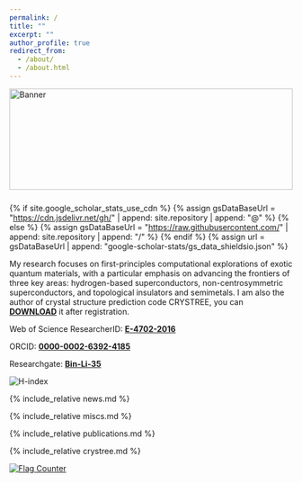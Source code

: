 ```yaml
---
permalink: /
title: ""
excerpt: ""
author_profile: true
redirect_from: 
  - /about/
  - /about.html
---
```

<!-- Notion-style Banner Start -->
<div style="width:100%;height:180px;overflow:hidden;display:flex;justify-content:center;align-items:center;margin-bottom:24px;">
  <img src="https://images.unsplash.com/photo-1746950862748-df7d2c5af81d" alt="Banner" style="width:100%;height:100%;object-fit:cover;object-position:center;">
</div>
<!-- Notion-style Banner End -->
<!--https://images.unsplash.com/photo-1506744038136-46273834b3fb-->
<!--https://images.unsplash.com/photo-1749627995669-4d4dda3a9c1d-->
<!--https://images.unsplash.com/photo-1533371452382-d45a9da51ad9-->

{% if site.google_scholar_stats_use_cdn %}
{% assign gsDataBaseUrl = "https://cdn.jsdelivr.net/gh/" | append: site.repository | append: "@" %}
{% else %}
{% assign gsDataBaseUrl = "https://raw.githubusercontent.com/" | append: site.repository | append: "/" %}
{% endif %}
{% assign url = gsDataBaseUrl | append: "google-scholar-stats/gs_data_shieldsio.json" %}

<span class='anchor' id='about-me'></span>

My research focuses on first-principles computational explorations of exotic quantum materials, with a particular emphasis on advancing the frontiers of three key areas: hydrogen-based superconductors, non-centrosymmetric superconductors, and topological insulators and semimetals. I am also the author of crystal structure prediction code CRYSTREE, you can [**DOWNLOAD**](https://bliseu.github.io/#-crystree) it after registration.


Web of Science ResearcherID: [**E-4702-2016**](https://webofscience.clarivate.cn/wos/author/record/E-4702-2016)

ORCID: [**0000-0002-6392-4185**](https://orcid.org/0000-0002-6392-4185) 

Researchgate: [**Bin-Li-35**](https://www.researchgate.net/profile/Bin-Li-35)

![H-index](https://img.shields.io/badge/H--index-22-blue?logo=academia&style=for-the-badge)

<!--<script src="//taplink.cc/id:13359423/widget/" async></script> -->

<!--
<script async src="https://tally.so/widgets/embed.js"></script>

<script>
window.TallyConfig = {
  "formId": "w4bJ6A",
  "popup": {
    "emoji": {
      "text": "👋",
      "animation": "wave"
    },
    "open": {
      "trigger": "scroll",
      "scrollPercent": 50
    }
  }
};
</script>
-->

{% include_relative news.md %}

{% include_relative miscs.md %}

{% include_relative publications.md %}

{% include_relative crystree.md %}




<!--Google Scholar: <img src="https://img.shields.io/endpoint?url={{ url | url_encode }}&logo=Google%20Scholar&labelColor=f6f6f6&color=9cf&style=flat&label=Citations ">  -->

<!--Google Scholar: 2004 -->


  
<a href="https://info.flagcounter.com/6xs4"><img src="https://s01.flagcounter.com/map/6xs4/size_s/txt_000000/border_CCCCCC/pageviews_1/viewers_0/flags_0/" alt="Flag Counter" border="0"></a>
